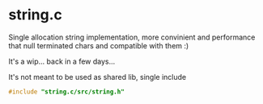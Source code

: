 # string.c

Single allocation string implementation, more convinient and performance
that null terminated chars and compatible with them :)

It's a wip... back in a few days...


It's not meant to be used as shared lib, single include

```c
#include "string.c/src/string.h"
```
